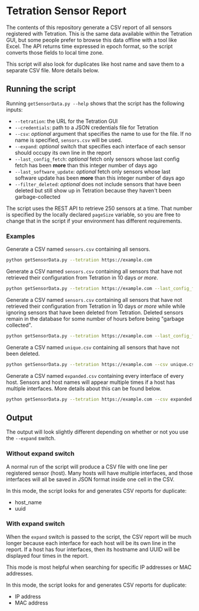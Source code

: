 # Tetration Sensor Report

The contents of this repository generate a CSV report of all sensors registered with Tetration. This is the same data available within the Tetration GUI, but some people prefer to browse this data offline with a tool like Excel. The API returns time expressed in epoch format, so the script converts those fields to local time zone.

This script will also look for duplicates like host name and save them to a separate CSV file. More details below.

## Running the script

Running `getSensorData.py --help` shows that the script has the following inputs:
- `--tetration`: the URL for the Tetration GUI
- `--credentials`: path to a JSON credentials file for Tetration
- `--csv`: *optional* argument that specifies the name to use for the file. If no name is specified, `sensors.csv` will be used.
- `--expand`: *optional* switch that specifies each interface of each sensor should occupy its own line in the report
- `--last_config_fetch`: *optional* fetch only sensors whose last config fetch has been **more** than this integer number of days ago
- `--last_software_update`: *optional* fetch only sensors whose last software update has been **more** than this integer number of days ago
- `--filter_deleted`: *optional* does not include sensors that have been deleted but still show up in Tetration because they haven't been garbage-collected

The script uses the REST API to retrieve 250 sensors at a time. That number is specified by the locally declared `pageSize` variable, so you are free to change that in the script if your environment has different requirements.

### Examples

Generate a CSV named `sensors.csv` containing all sensors.
```bash
python getSensorData.py --tetration https://example.com
```
Generate a CSV named `sensors.csv` containing all sensors that have not retrieved their configuration from Tetration in 10 days *or more*.
```bash
python getSensorData.py --tetration https://example.com --last_config_fetch 10
```
Generate a CSV named `sensors.csv` containing all sensors that have not retrieved their configuration from Tetration in 10 days *or more* while while ignoring sensors that have been deleted from Tetration. Deleted sensors remain in the database for some number of hours before being "garbage collected".
```bash
python getSensorData.py --tetration https://example.com --last_config_fetch 10 --filter_deleted
```
Generate a CSV named `unique.csv` containing all sensors that have not been deleted.
```bash
python getSensorData.py --tetration https://example.com --csv unique.csv --filter_deleted
```
Generate a CSV named `expanded.csv` containing every interface of every host. Sensors and host names will appear multiple times if a host has multiple interfaces. More details about this can be found below.
```bash
python getSensorData.py --tetration https://example.com --csv expanded.csv --expand
```
## Output

The output will look slightly different depending on whether or not you use the `--expand` switch.

### Without expand switch

A normal run of the script will produce a CSV file with one line per registered sensor (host). Many hosts will have multiple interfaces, and those interfaces will all be saved in JSON format inside one cell in the CSV.

In this mode, the script looks for and generates CSV reports for duplicate:
- host_name
- uuid

### With expand switch

When the `expand` switch is passed to the script, the CSV report will be much longer because each interface for each host will be its own line in the report. If a host has four interfaces, then its hostname and UUID will be displayed four times in the report.

This mode is most helpful when searching for specific IP addresses or MAC addresses.

In this mode, the script looks for and generates CSV reports for duplicate:
- IP address
- MAC address
